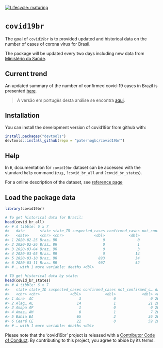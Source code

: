 
<!-- README.md is generated from README.Rmd. Please edit that file -->

<!-- badges: start -->

[![Lifecycle:
maturing](https://img.shields.io/badge/lifecycle-maturing-blue.svg)](https://www.tidyverse.org/lifecycle/#maturing)
<!-- badges: end -->

# `covid19br`

The goal of `covid19br` is to provided updated and historical data on
the number of cases of corona virus for Brasil.

The package will be updated every two days including new data from
[Ministério da Saúde](https://saude.gov.br/).

## Current trend

An updated summary of the number of confirmed covid-19 cases in Brazil
is presented
[here](https://paternogbc.github.io/covid19br/articles/current_trends.html).

> A versão em portugês desta análise se encontra
> [aqui](https://paternogbc.github.io/covid19br/articles/tendencia_atual.html).

## Installation

You can install the development version of covid19br from github with:

``` r
install.packages("devtools") 
devtools::install_github(repo = "paternogbc/covid19br")
```

## Help

In `R`, documentation for `covid19br` dataset can be accessed with the
standard `help` command (e.g., `?covid_br_all` and `?covid_br_states`).

For a online description of the dataset, see [reference
page](https://paternogbc.github.io/covid19br/reference/index.html)

## Load the package data

``` r
library(covid19br)

# To get historical data for Brazil: 
head(covid_br_all)
#> # A tibble: 6 x 7
#>   date       state state_ID suspected_cases confirmed_cases not_confirmed_c…
#>   <date>     <chr> <chr>              <dbl>           <dbl>            <dbl>
#> 1 2020-02-25 Braz… BR                     0               0                0
#> 2 2020-02-26 Braz… BR                     0               1                0
#> 3 2020-03-04 Braz… BR                     0               3                0
#> 4 2020-03-05 Braz… BR                     0              14                0
#> 5 2020-03-10 Braz… BR                   893              34              770
#> 6 2020-03-11 Braz… BR                   907              52              935
#> # … with 1 more variable: deaths <dbl>

# TO get historical data by state:
head(covid_br_states)
#> # A tibble: 6 x 7
#>   state state_ID suspected_cases confirmed_cases not_confirmed_c… date      
#>   <chr> <chr>              <dbl>           <dbl>            <dbl> <date>    
#> 1 Acre  AC                     3               0                0 2020-03-15
#> 2 Alag… AL                    14               1               21 2020-03-15
#> 3 Amapá AP                     1               0                0 2020-03-15
#> 4 Amaz… AM                     0               1                7 2020-03-15
#> 5 Bahia BA                    65               2               36 2020-03-15
#> 6 Ceará CE                    22               0               59 2020-03-15
#> # … with 1 more variable: deaths <dbl>
```

Please note that the ‘covid19br’ project is released with a [Contributor
Code of Conduct](CODE_OF_CONDUCT.md). By contributing to this project,
you agree to abide by its terms.

